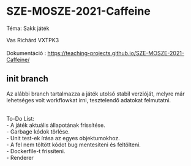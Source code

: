 # SZE-MOSZE-2021-Caffeine
Téma: Sakk játék

Vas Richárd VXTPK3 <br/>
<br/>
Dokumentáció : https://teaching-projects.github.io/SZE-MOSZE-2021-Caffeine/ <br/>
## init branch <br/>
Az alábbi branch tartalmazza a játék utolsó stabil verzióját, melyre már lehetséges volt workflowkat írni, tesztelendő adatokat felmutatni.<br/>

<br/>
To-Do List:<br/>
- A játék aktuális állapotának frissítése.<br/>
- Garbage kódok törlése.<br/>
- Unit test-ek írása az egyes objektumokhoz. <br/>
- A fel nem töltött kódot bug mentesíteni és feltölteni.<br/>
- Dockerfile-t frissíteni.<br/>
- Renderer <br/>
<br/>
